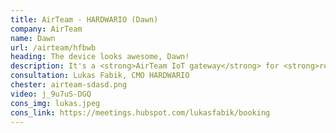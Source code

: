 ```yaml
---
title: AirTeam - HARDWARIO (Dawn)
company: AirTeam
name: Dawn
url: /airteam/hfbwb
heading: The device looks awesome, Dawn!
description: It's a <strong>AirTeam IoT gateway</strong> for <strong>remote monitoring of heat pumps and boilers</strong> and other IoT innovations.<br/><br/>Interested?
consultation: Lukas Fabik, CMO HARDWARIO
chester: airteam-sdasd.png
video: j_9u7uS-DGQ
cons_img: lukas.jpeg
cons_link: https://meetings.hubspot.com/lukasfabik/booking
---
```

